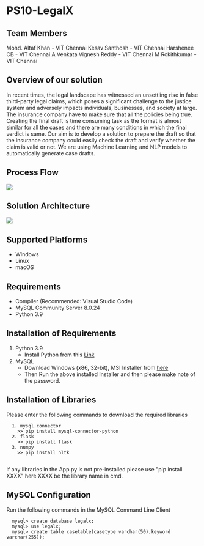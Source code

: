 # PS10-LegalX

## Team Members
Mohd. Altaf Khan - VIT Chennai
Kesav Santhosh - VIT Chennai
Harshenee CB - VIT Chennai
A Venkata Vignesh Reddy - VIT Chennai
M Rokithkumar - VIT Chennai

## Overview of our solution
In recent times, the legal landscape has witnessed an unsettling rise in false third-party legal claims, which poses a significant challenge to the justice system and adversely impacts individuals, businesses, and society at large. The insurance company have to make sure that all the policies being true. Creating the final draft is time consuming task as the format is almost similar for all the cases and there are many conditions in which the final verdict is same. Our aim is to develop a solution to prepare the draft so that the insurance company could easily check the draft and verify whether the claim is valid or not. We are using Machine Learning and NLP models to automatically generate case drafts.

## Process Flow
<img src=https://github.com/hackrx40/PS10-LegalX/assets/138132906/ffdc7b5b-406e-46d7-bacd-1d06cc5be706>

## Solution Architecture
<img src=https://github.com/hackrx40/PS10-LegalX/assets/138132906/9316315f-2574-4b6b-9e85-136a68606d21>

## Supported Platforms
* Windows
* Linux
* macOS

## Requirements
* Compiler (Recommended: Visual Studio Code)
* MySQL Community Server 8.0.24
* Python 3.9
  
## Installation of Requirements
1. Python 3.9
   * Install Python from this [Link](https://www.python.org/downloads/release/python-396/)
2. MySQL
   * Download Windows (x86, 32-bit), MSI Installer from [here](https://downloads.mysql.com/archives/installer/)
   * Then Run the above installed Installer and then please make note of the password.
   
## Installation of Libraries
Please enter the following commands to download the required libraries
```
  1. mysql.connector
    >> pip install mysql-connector-python
  2. flask
    >> pip install flask
  3. numpy
    >> pip install nltk
  
```
If any libraries in the App.py is not pre-installed please use "pip install XXXX" here XXXX be the library name in cmd.

## MySQL Configuration
Run the following commands in the MySQL Command Line Client
```
  mysql> create database legalx;
  mysql> use legalx;
  mysql> create table casetable(casetype varchar(50),keyword varchar(255));
```
